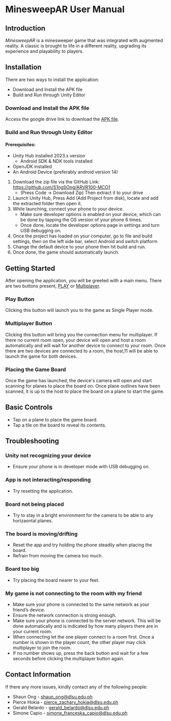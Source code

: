 # MinesweepAR User Manual
## Introduction
_MinesweepAR_ is a minesweeper game that was integrated with augmented reality. A classic is brought to life in a different reality, upgrading its experience and playability to players.

## Installation
There are two ways to install the application:
* Download and Install the APK file
* Build and Run through Unity Editor

### Download and Install the APK file
Access the google drive link to download the [APK file](https://drive.google.com/file/d/16Yke32TAOYO2CJPcxI5nzAM9ZkK6UO7y/view?usp=sharing).

### Build and Run through Unity Editor
#### Prerequisites:
* Unity Hub installed 2023.x version
  * Android SDK & NDK tools installed
* OpenJDK installed
* An Android Device (preferably android version 14)

1. Download the zip file via the GitHub Link: https://github.com/S1ngSOng/ARVR100-MCO1
   - (Press Code -> Download Zip) Then extract it to your drive
3. Launch Unity Hub, Press Add (Add Project from disk), locate and add the extracted folder then open it.
4. While launching, connect your phone to your device.
    - Make sure developer options is enabled on your device, which can be done by tapping the OS version of your phone 6 times.
    - Once done, locate the developer options page in settings and turn USB debugging on.
7. Once the project has loaded on your computer, go to file and build settings, then on the left side bar, select Android and switch platform
8. Change the default device to your phone then hit build and run.
9. Once done, the game should automatically launch.

## Getting Started
After opening the application, you will be greeted with a main menu. There are two buttons present, <ins>PLAY</ins> or <ins>Multiplayer</ins>. 

### Play Button
Clicking this button will launch you to the game as Single Player mode. 

### Multiplayer Button
Clicking this button will bring you the connection menu for multiplayer. If there no current room open, your device will open and host a room automatically and will wait for another device to connect to your room. Once there are two devices are connected to a room, the host,11 will be able to launch the game for both devices.

### Placing the Game Board
Once the game has launched, the device's camera will open and start scanning for planes to place the board on. Once plane outlines have been scanned, it is up to the host to place the board on a plane to start the game.

## Basic Controls
* Tap on a plane to place the game board.
* Tap a tile on the board to reveal its contents.

## Troubleshooting

### Unity not recognizing your device
* Ensure your phone is in developer mode with USB debugging on.

### App is not interacting/responding 
* Try resetting the application.

### Board not being placed
* Try to stay in a bright environment for the camera to be able to any horizaontal planes.

### The board is moving/drifting 
* Reset the app and try holding the phone steadily when placing the board.
* Refrain from moving the camera too much.

### Board too big
* Try placing the board nearer to your feet.

### My game is not connecting to the room with my friend
* Make sure your phone is connected to the same network as your friend’s device.
* Ensure the network connection is strong enough.
* Make sure your phone is connected to the server network. This will be done automatically and is indicated by how many players there are in your current room.
* When connecting let the one player connect to a room first. Once a number is shown in the player count, the other player may click multiplayer to join the room.
* If no number shows up, press the back button and wait for a few seconds before clicking the multiplayer button again.

## Contact Information
If there any more issues, kindly contact any of the following people:
* Shaun Ong - shaun_ong@dlsu.edu.ph
* Pierce Hokia - pierce_zachary_hokia@dlsu.edu.ph 
* Gerald Belardo - gerald_belardo@dlsu.edu.ph
* Simone Capio - simone_franceska_capio@dlsu.edu.ph 

